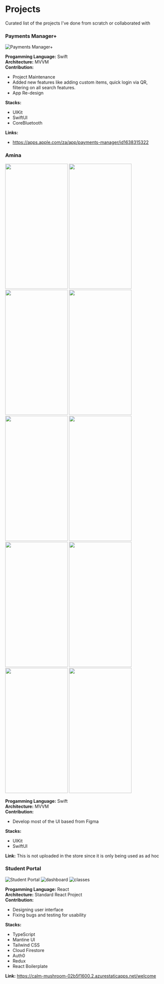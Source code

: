 # Projects
Curated list of the projects I've done from scratch or collaborated with

### Payments Manager+
![Payments Manager+](https://github.com/hanzcruz/Projects/assets/78021245/7ce294a0-7138-4e7e-9625-5c1ccaa23f35)

**Progamming Language:** Swift \
**Architecture:** MVVM \
**Contribution:**
 - Project Maintenance
 - Added new features like adding custom items, quick login via QR, filtering on all search features.
 - App Re-design
 
**Stacks:**
 - UIKit
 - SwiftUI
 - CoreBluetooth


**Links:**
 - https://apps.apple.com/za/app/payments-manager/id1638315322
 
### Amina
<img src="https://github.com/Lcrna00/portfolio/assets/104057677/c0b1d36b-0779-4349-9916-7293285965ed" width="200" height="400" />
<img src="https://github.com/Lcrna00/portfolio/assets/104057677/5853471c-7b1f-45f6-9e84-456bba9f8f25" width="200" height="400" />
<img src="https://github.com/Lcrna00/portfolio/assets/104057677/ad87df8b-9445-4820-b8b5-6e01e1c37dd0" width="200" height="400" />
<img src="https://github.com/Lcrna00/portfolio/assets/104057677/91378c09-ddae-4f26-8ba5-967199ba2d0b" width="200" height="400" />
<div>
<img src="https://github.com/Lcrna00/portfolio/assets/104057677/d6b8a808-cbf8-40fd-bfb3-00655d595f00" width="200" height="400" />
<img src="https://github.com/Lcrna00/portfolio/assets/104057677/69eae167-7635-4c07-8870-4347ff430b07" width="200" height="400" />
<img src="https://github.com/Lcrna00/portfolio/assets/104057677/3b923bb7-625a-42d7-8bcb-faf6cf493544" width="200" height="400" />
<img src="https://github.com/Lcrna00/portfolio/assets/104057677/e16b0cce-069d-4fa8-ae42-a57c926c1f17" width="200" height="400" />
<div/>
 <div>
  <img src="https://github.com/Lcrna00/portfolio/assets/104057677/bfecc4bd-3c0a-42a4-9e39-97bd57b08f1c" width="200" height="400"/>
  <img src="https://github.com/Lcrna00/portfolio/assets/104057677/e1415c43-e7fd-4505-b21a-3db941b41f4f" width="200" height="400"/>
 <div/>





**Progamming Language:** Swift \
**Architecture:** MVVM \
**Contribution:**
 - Develop most of the UI based from Figma
 
**Stacks:**
 - UIKit
 - SwiftUI

**Link:** This is not uploaded in the store since it is only being used as ad hoc

### Student Portal
![Student Portal](https://github.com/hanzcruz/Projects/assets/78021245/6ae54b25-ca12-49bc-bde4-682e7eaed0b8)
![dashboard](https://github.com/hanzcruz/Projects/assets/78021245/138937c5-ceab-41ef-956a-f5e32cd09ab1)
![classes](https://github.com/hanzcruz/Projects/assets/78021245/7c5c4eac-36cb-4cd6-a4f2-93e62eba1da9)

**Progamming Language:** React \
**Architecture:** Standard React Project \
**Contribution:**
 - Designing user interface
 - Fixing bugs and testing for usability

**Stacks:**
 - TypeScript
 - Mantine UI
 - Tailwind CSS
 - Cloud Firestore
 - Auth0 
 - Redux
 - React Boilerplate

**Link:** https://calm-mushroom-02b5f1600.2.azurestaticapps.net/welcome
